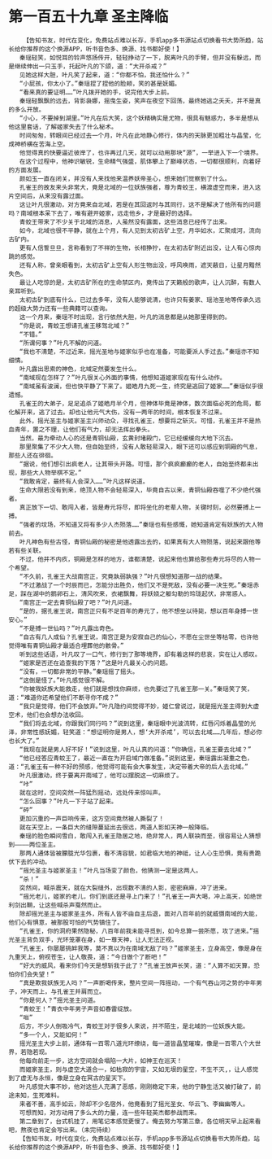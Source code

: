 # 第一百五十九章 圣主降临
        【告知书友，时代在变化，免费站点难以长存，手机app多书源站点切换看书大势所趋，站长给你推荐的这个换源APP，听书音色多、换源、找书都好使！】
       秦瑶轻笑，如悦耳的铃声悠扬传开，轻轻挣动了一下，脱离叶凡的手臂，但并没有躲远，而是继续伸出一只玉手，托起叶凡的下颌，道：“大开杀戒？”
       见她这样大胆，叶凡笑了起来，道：“你都不怕，我还怕什么？”
       “小屁孩，你太小了。”秦瑶捏了捏他的脸颊，笑的甚是妩媚。
       “看来真的要证明……”叶凡拨开她的手，说完他大步上前。
       秦瑶轻飘飘的远去，背影袅娜，摇曳生姿，笑声在夜空下回荡，最终她逃之夭夭，并不是真的多么开放。
       “小心，不要掉到湖里。”叶凡在后大笑，这个妖精确实是尤物，很具有魅惑力，多半是想从他这里套话，了解姬家失去了什么秘术。
       时间匆匆，转眼间已经过去一个月，叶凡在此地静心修行，体内的天脉更加粗壮与晶莹，化成神桥横在苦海上空。
       他觉得真的快要逼近彼岸了，也许再过几天，就可以动用那块“源”，一举进入下一个境界。
       在这个过程中，他神识敏锐，生命精气强盛，肌体攀上了巅峰状态，一切都很顺利，向着好的方面发展。
       颜如玉一直在闭关，并没有人来找他来温养妖帝圣心，想来她们觉察到了什么。
       孔雀王的故友来头非常大，竟是北域的一位妖族强者，尊为青蛟王，横渡虚空而来，进入这片空间后，从来没有露过面。
       这让叶凡很激动，对方竟来自北域，若是在其回返时与其同行，这不是解决了他所有的问题吗？南域根本呆下去了，唯有避开姬家，远走他乡，才是最好的选择。
       青蛟王带来了不少关于北域的消息，人虽然没有露面，这些消息已经传了出来。
       如今，北域也很不平静，就在上个月，有人见到太初古矿上空，月华如水，汇聚成河，流向古矿内。
       更有人信誓旦旦，言称看到了不祥的生物，长相狰狞，在太初古矿附近出没，让人有心惊肉跳的感觉。
       还有人称，曾亲眼看到，太初古矿上空有人形生物出没，呼风唤雨，遮天蔽日，让星月黯然失色。
       最让人吃惊的是，太初古矿所在的生命禁区内，竟传出了天籁般的歌声，让人沉醉，有数人亲耳听到。
       太初古矿到底有什么，已过去多年，没有人能够说清，也许只有姜家、瑶池圣地等传承久远的超级大势力还有一些典籍可以查询。
       这一个月来，秦瑶不时出现，言行依然大胆，叶凡的消息都是从她那里得到的。
       “你是说，青蛟王想请孔雀王移驾北域？”
       “不错。”
       “所谓何事？”叶凡不解的问道。
       “我也不清楚，不过近来，摇光圣地与姬家似乎也在准备，可能要派人手过去。”秦瑶亦不知细情。
       叶凡露出思索的神色，北域定然要发生什么。
       “南域现在怎样了？”叶凡很关心外面的事情，他想知道姬家现在有什么动作。
       “南域虽有波澜，但也快平静了下来了。姬皓月九死一生，终究是逃回了姬家……”秦瑶似乎很遗憾。
       孔雀王的大弟子，足足追杀了姬皓月半个月，但神体毕竟是神体，数次面临必死的危局，都化解开来，逃了过去。却也让他元气大伤，没有一两年的时间，根本恢复不过来。
       此外，摇光圣主与姬家圣主兴师动众，寻找孔雀王，想要将之斩灭。可惜，孔雀王并不是热血青年，置之不理，让他们有气力，却无法挥出拳头。
       当然，最为牵动人心的还是青铜仙殿，玄黄封堵殿门，它已经缓缓向大地下沉去。
       那里聚集了不少大人物，但自始至终，没有人敢轻易深入，眼下还可以感应到铜殿的气息，那些人还在徘徊。
       “据说，他们想引出疯老人，让其带头开路。可惜，那个疯疯癫癫的老人，自始至终都未出现，那些大人物举棋不定。”
       “我敢肯定，最终有人会深入……”叶凡这样说道。
       生命大限若没有到来，绝顶人物不会轻易深入，毕竟自古以来，青铜仙殿吞噬了不少绝代强者。
       真正放下一切、敢闯入者，皆是寿元将尽，即将坐化的老辈人物，关键时刻，必然要搏上一搏。
       “强者的坟场，不知道又将有多少人杰殒落……”秦瑶也有些感慨，她知道肯定有妖族的大人物前去。
       叶凡神色有些古怪，青铜仙殿的秘密是他透露出去的，如果真有大人物殒落，说起来跟他等若有些关联。
       不过，他并不内疚，铜殿是怎样的地方，谁都清楚，说起来他也算给那些寿元将尽的人物一个希望。
       “不久前，孔雀王大战南宫正，究竟孰弱孰强？”叶凡很想知道那一战的结果。
       “不过激战了一个时辰而已，怎能分出胜负，他们又不是死敌，没有必要一决生死。”秦瑶赤足，踩在湖中的鹅卵石上，清风吹来，衣裙飘舞，将妖娆之躯勾勒的玲珑起伏，非常惑人。
       “南宫正一定去青铜仙殿了吧？”叶凡问道。
       “是的，据孔雀王说，南宫正只有不足百年的寿元了，他不想坐以待毙，想以百年身搏一世安心。”
       “不是搏一世仙吗？”叶凡露出奇色。
       “自古有几人成仙？孔雀王说，南宫正是为安寂自己的仙心，不愿在尘世坐等枯零，也许他觉得唯有青铜仙殿才最适合埋葬他的骸骨。”
       听到这些话语，叶凡叹了一口气，修行到了那等境界，却有着这样的悲哀，实在让人感叹。
       “姬家是否还在追查我的下落？”这是叶凡最关心的问题。
       “没有，一切都非常的平静。”秦瑶摇了摇头。
       “这倒是怪了。”叶凡感觉很不解。
       “你被我妖族大能救走，他们就是想找你麻烦，也先要过了孔雀王那一关。”秦瑶笑了笑，道：“难道你还希望他们不断寻你不成？”
       “我只是觉得，他们不会放弃。”叶凡隐约间觉得不妙，姬仁曾说过，就是摇光圣主得到大虚空术，他们也会想办法收回。
       “我们将去北域，你跟我们同行吗？”说到这里，秦瑶眼中光波流转，红唇闪烁着晶莹的光泽，非常性感妩媚，轻笑道：“想证明你是男人，想‘大开杀戒’，可以去北域……几年后，想必你也长大了。”
       “我现在就是男人好不好！”说到这里，叶凡认真的问道：“你确信，孔雀王要去北域？”
       “他已经答应青蛟王了，最近一直在为开启域门做准备。”说到这里，秦瑶露出凝重之色，道：“孔雀王有一种不好的预感，他觉得可能有会大事发生，决定带着大帝的后人去北域。”
       叶凡很激动，终于要离开南域了，他可以摆脱这一切麻烦了。
       “咔”
       就在这时，空间突然一阵猛烈摇动，远处传来惊叫声。
       “怎么回事？”叶凡一下子站了起来。
       “砰”
       更加沉重的一声巨响传来，这方空间竟然被人撕裂了！
       就在天空上，一条巨大的缝隙蔓延出去很远，两道人影如天神一般降临。
       秦瑶的脸色瞬间雪白，敢闯入孔雀王隐居之地，绝非常人，两人联袂而至，很容易让人猜想到————两位圣主。
       那两人通体皆被朦胧光华包裹，看不清容貌，如君临大地的神祗，让人心生恐惧，竟有贵跪伏下去的冲动。
       “摇光圣主与姬家圣主！”叶凡当场变了颜色，他猜测一定是这两人。
       “杀！”
       突然间，喊杀震天，就在大裂缝外，出现数不清的人影，密密麻麻，冲了进来。
       “摇光老儿，姬家的老儿，你们到底还是寻上门来了！”孔雀王一声大喝，冲上高天，如绝世利剑出鞘，让这些喊杀声戛然而止。
       除却摇光圣主与姬家圣主外，所有人皆不由自主后退，面对八百年前的就威慑南域的大能，他们心有惧意，被那股可怕的气势镇住了。
       “孔雀王，你的洞府果然隐秘，八百年前我未能寻觅到，如今总算一尝所愿，攻了进来。”摇光圣主背负双手，光环笼罩在身，如一尊天神，让人无法正视。
       “孔雀王，你屡屡挑衅我等，莫不真以为在南域无敌了吗？”姬家圣主，立身高空，像是身在九重天上，俯视苍生，让人敬畏，道：“今日做个了断吧！”
       “好大的威风，看来你们今天是想斩我于此了？”孔雀王放声长笑，道：“人算不如天算，恐怕你们会失望！”
       “真是欺我妖族无人吗？”一声断喝传来，整片空间一阵摇动，一个有气吞山河之势的中年男子，冲天而上，与孔雀王并肩而立。
       “你是何人？”摇光圣主问道。
       “青蛟王！”青衣中年男子声音如春雷绽放。
       “咝”
       后方，不少人倒吸冷气，青蛟王对于很多人来说，并不陌生，是北域的一位妖族大能。
       “多一个人，又能如何！”
       摇光圣主大步上前，通体有一百零八道光环缭绕，每一道皆晶莹璀璨，像是一百零八个大世界，若隐若现。
       他每向前走一步，这方空间就会塌陷一大片，如神王在巡天！
       而姬家圣主，则与虚空大道合一，如枯寂的宇宙，又如无垠的星空，不生不灭,，让人感觉到了虚无与永恒，像是立身在冥古的星天下。
       叶凡感觉大事不妙，他对这些人充满了恶感，刚刚稳定下来，他的宁静生活又被打破了，前途未知，生死难料。
       来者不善，高手如云，除却不少名宿外，他竟看到了摇光圣女、华云飞、李幽幽等人。
       可想而知，对方动用了多么大的力量，连一些年轻英杰都参战而来。
       第二章到了，台式机挂了，用笔记本感觉更慢了。俺去努力写第三章，各位明天早上起来看吧，熬夜也肯定会写出来。（未完待续）
       【告知书友，时代在变化，免费站点难以长存，手机app多书源站点切换看书大势所趋，站长给你推荐的这个换源APP，听书音色多、换源、找书都好使！】